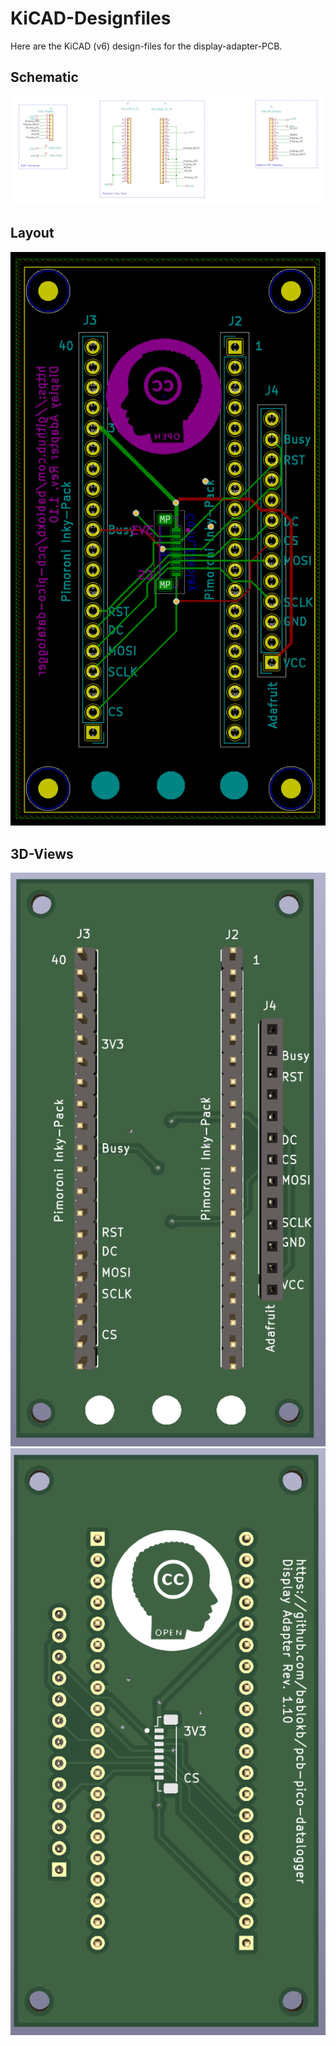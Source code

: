 KiCAD-Designfiles
=================

Here are the KiCAD (v6) design-files for the display-adapter-PCB.

Schematic
---------

![](schematic.png)


Layout
------

![](pcb-layout.png)


3D-Views
--------

![](pcb-3D-top.png)
![](pcb-3D-bottom.png)
